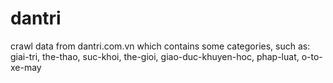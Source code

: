 # dantri
crawl data from dantri.com.vn which contains some categories, such as: giai-tri, the-thao, suc-khoi, the-gioi, giao-duc-khuyen-hoc, phap-luat, o-to-xe-may